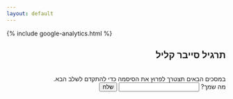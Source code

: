 ```yaml
---
layout: default
---
```

{% include google-analytics.html %}  
<div dir="rtl">
    <h3>
        <h2 id="mispar">תרגיל סייבר קליל</h2>
        <br>
        במסכים הבאים תצטרך לפרוץ את הסיסמה כדי להתקדם לשלב הבא.<br>
        מה שמך? <input type="userName" id="userName">
        <button id="sendUserName">שלח</button>
    </h3>
</div>

<script>
    // Create a button to submit the user name
    const sendButton = document.getElementById('sendUserName');
    sendButton.addEventListener('click', function() {
        // Code to execute when the button is clicked
        const userInputField = document.getElementById('userName');
        const inputValue = userInputField.value;

        if (inputValue) {
            window.location.href = './targilim.html?userName=' + inputValue;
        } else {
            alert("חייב להזין שם!");    
            userInputField.value = '';
        }
    });

</script>
